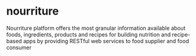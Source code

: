 nourriture
==========

Nourriture platform offers the most granular information available about foods, ingredients, products and recipes for building nutrition and recipe-based apps by providing RESTful web services to food supplier and food consumer
